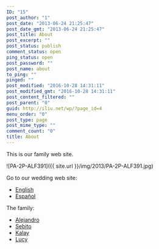 ```yaml
---
ID: "15"
post_author: "1"
post_date: "2013-06-24 21:25:47"
post_date_gmt: "2013-06-24 21:25:47"
post_title: About
post_excerpt: ""
post_status: publish
comment_status: open
ping_status: open
post_password: ""
post_name: about
to_ping: ""
pinged: ""
post_modified: "2016-10-28 14:31:11"
post_modified_gmt: "2016-10-28 14:31:11"
post_content_filtered: ""
post_parent: "0"
guid: http://iliu.net/wp/?page_id=4
menu_order: "0"
post_type: page
post_mime_type: ""
comment_count: "0"
title: About
---
```


This is our family web site.

![PA-2P-ALF391]({{ site.url }}/img/2013/PA-2P-ALF391.jpg)

Go to our wedding web site:

* [English](https://wedding.iliu.net/index-en.html)
* [Espa&ntilde;ol](https://wedding.iliu.net/index-es.html)

The family:

* [Alejandro](alejandro)
* [Sebito](sebito)
* [Kalay](kalay)
* [Lucy](lucy)

